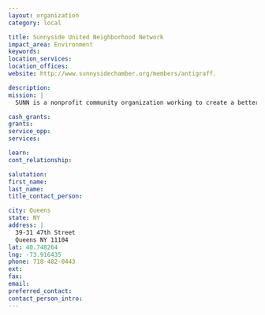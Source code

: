 ```yaml
---
layout: organization
category: local

title: Sunnyside United Neighborhood Network
impact_area: Environment
keywords: 
location_services: 
location_offices: 
website: http://www.sunnysidechamber.org/members/antigraff.

description: 
mission: |
  SUNN is a nonprofit community organization working to create a better, more harmonious Sunnyside through activities such as graffiti-removal, crime prevention and neighborhood beautification. We work closely with the police, residents, businesses, religious organizations and government officials. Our catchment area extends from 39th to 52nd Streets, and from Barnett Avenue to Queens Blvd.

cash_grants: 
grants: 
service_opp: 
services: 

learn: 
cont_relationship: 

salutation: 
first_name: 
last_name: 
title_contact_person: 

city: Queens
state: NY
address: |
  39-31 47th Street  
  Queens NY 11104
lat: 40.748264
lng: -73.916435
phone: 718-482-0443
ext: 
fax: 
email: 
preferred_contact: 
contact_person_intro: 
---
```

